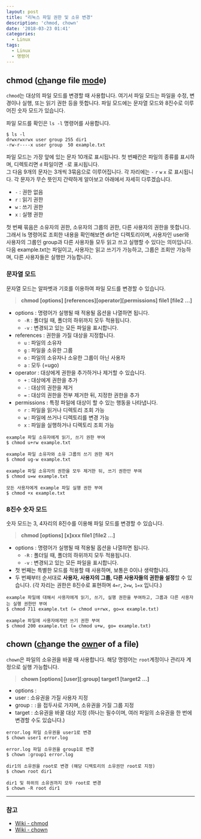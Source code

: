 ```yaml
---
layout: post
title: "리눅스 파일 권한 및 소유 변경"
description: 'chmod, chown'
date: '2018-03-23 01:41'
categories:
  - Linux
tags:
  - Linux
  - 명령어
---
```


## chmod (<U>ch</U>ange file <U>mod</U>e)

`chmod`는 대상의 파일 모드를 변경할 때 사용합니다. 여기서 파일 모드는 파일을 수정, 변경이나 실행, 또는 읽기 권한 등을 뜻합니다. 파일 모드에는 문자열 모드와 8진수로 이루어진 숫자 모드가 있습니다.

파일 모드를 확인은 `ls -l` 명령어를 사용합니다.
``` plaintext
$ ls -l
drwxrwxrwx user group 255 dir1
-rw-r----x user group  50 example.txt
```
파일 모드는 가장 앞에 있는 문자 10개로 표시됩니다. 첫 번째칸은 파일의 종류를 표시하며, 디렉토리면 `d` 파일이면 `-`로 표시됩니다. <br/>
그 다음 9개의 문자는 3개씩 3묶음으로 이루어집니다. 각 자리에는 `-` `r` `w` `x` 로 표시됩니다. 각 문자가 무슨 뜻인지 간략하게 알아보고 아래에서 자세히 다루겠습니다.

* `-` : 권한 없음
* `r` : 읽기 권한
* `w` : 쓰기 권한
* `x` : 실행 권한

첫 번째 묶음은 소유자의 권한, 소유자의 그룹의 권한, 다른 사용자의 권한을 뜻합니다. <br/>
그래서 ls 명령어로 조회한 내용을 확인해보면 dir1은 디렉토리이며, 사용자인 user와 사용자의 그룹인 group과 다른 사용자들 모두 읽고 쓰고 실행할 수 있다는 의미입니다. <br/>
다음 example.txt는 파일이고, 사용자는 읽고 쓰기가 가능하고, 그룹은 조회만 가능하며, 다른 사용자들은 실행만 가능합니다.



### 문자열 모드
문자열 모드는 알파벳과 기호를 이용하여 파일 모드를 변경할 수 있습니다.

> **chmod [options] [references][operator][permissions] file1 [file2 ...]**

* options : 명령어가 실행될 때 적용될 옵션을 나열하면 됩니다.
  - `-R` : 폴더일 때, 폴더의 하위까지 모두 적용됩니다.
  - `-v` : 변경되고 있는 모든 파일을 표시합니다.
* references : 권한을 가질 대상을 지정합니다.
  - `u` : 파일의 소유자
  - `g` : 파일을 소유한 그룹
  - `o` : 파일의 소유자나 소유한 그룹이 아닌 사용자
  - `a` : 모두 (=ugo)
* operator : 대상에게 권한을 추가하거나 제거할 수 있습니다.
    - `+` : 대상에게 권한을 추가
    - `-` : 대상의 권한을 제거
    - `=` : 대상의 권한을 전부 제거한 뒤, 지정한 권한을 추가
* permissions : 특정 파일에 대상이 할 수 있는 행동을 나타냅니다.
  - `r` : 파일을 읽거나 디렉토리 조회 가능
  - `w` : 파일에 쓰거나 디렉토리를 변경 가능
  - `x` : 파일을 실행하거나 디렉토리 조회 가능

``` plaintext
example 파일 소유자에게 읽기, 쓰기 권한 부여
$ chmod u+rw example.txt

example 파일 소유자와 소유 그룹의 쓰기 권한 제거
$ chmod ug-w example.txt

example 파일 소유자의 권한을 모두 제거한 뒤, 쓰기 권한만 부여
$ chmod u=w example.txt

모든 사용자에게 example 파일 실행 권한 부여
$ chmod +x example.txt
```

### 8진수 숫자 모드
숫자 모드는 3, 4자리의 8진수를 이용해 파일 모드를 변경할 수 있습니다.

> **chmod [options] [x]xxx file1 [file2 ...]**

* options : 명령어가 실행될 때 적용될 옵션을 나열하면 됩니다.
  - `-R` : 폴더일 때, 폴더의 하위까지 모두 적용됩니다.
  - `-v` : 변경되고 있는 모든 파일을 표시합니다.
* 첫 번째는 특별한 모드를 적용할 때 사용하며, 보통은 0이나 생략합니다.
* 두 번째부터 순서대로 **사용자, 사용자의 그룹, 다른 사용자들의 권한을 설정**할 수 있습니다. (각 자리는 권한은 8진수로 표현하며 `4=r`, `2=w`, `1=x` 입니다.)

``` plaintext
example 파일에 대해서 사용자에게 읽기, 쓰기, 실행 권한을 부여하고, 그룹과 다른 사용자는 실행 권한만 부여
$ chmod 711 example.txt (= chmod u+rwx, go=x example.txt)

example 파일에 사용자에게만 쓰기 권한 부여
$ chmod 200 example.txt (= chmod u+w, go= example.txt)
```


## chown (<U>ch</U>ange the <U>own</U>er of a file)
`chown`은 파일의 소유권을 바꿀 때 사용합니다. 해당 명령어는 `root`계정이나 관리자 계정으로 실행 가능합니다.

> **chown [options] [user][:group] target1 [target2 ...]**

* options :
* user : 소유권을 가질 사용자 지정
* group : `:`을 접두사로 가지며, 소유권을 가질 그룹 지정
* target : 소유권을 바꿀 대상 지정 (하나는 필수이며, 여러 파일의 소유권을 한 번에 변경할 수도 있습니다.)

``` plaintext
error.log 파일 소유권을 user1로 변경
$ chown user1 error.log

error.log 파일 소유권을 group1로 변경
$ chown :group1 error.log

dir1의 소유권을 root로 변경 (해당 디렉토리의 소유권만 root로 지정)
$ chown root dir1

dir1 및 하위의 소유권까지 모두 root로 변경
$ chown -R root dir1
```
--------

### 참고
* [Wiki - chmod](https://ko.wikipedia.org/wiki/Chmod)
* [Wiki - chown](https://ko.wikipedia.org/wiki/Chown)

